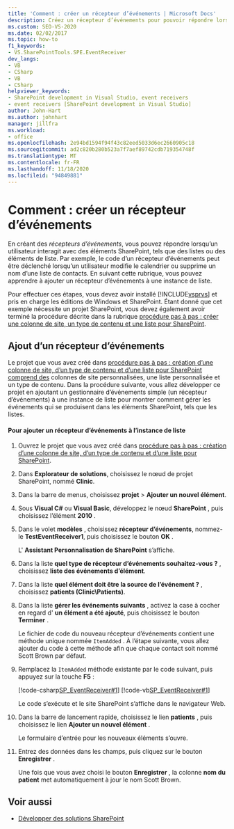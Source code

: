 ```yaml
---
title: 'Comment : créer un récepteur d’événements | Microsoft Docs'
description: Créez un récepteur d’événements pour pouvoir répondre lorsqu’un utilisateur interagit avec des éléments SharePoint, tels que des listes ou des éléments de liste.
ms.custom: SEO-VS-2020
ms.date: 02/02/2017
ms.topic: how-to
f1_keywords:
- VS.SharePointTools.SPE.EventReceiver
dev_langs:
- VB
- CSharp
- VB
- CSharp
helpviewer_keywords:
- SharePoint development in Visual Studio, event receivers
- event receivers [SharePoint development in Visual Studio]
author: John-Hart
ms.author: johnhart
manager: jillfra
ms.workload:
- office
ms.openlocfilehash: 2e94bd1594f94f43c82eed5033d6ec2660905c18
ms.sourcegitcommit: ad2c820b280b523a7f7aef89742cdb719354748f
ms.translationtype: MT
ms.contentlocale: fr-FR
ms.lasthandoff: 11/18/2020
ms.locfileid: "94849881"
---
```

# <a name="how-to-create-an-event-receiver"></a>Comment : créer un récepteur d’événements
  En créant des *récepteurs d’événements*, vous pouvez répondre lorsqu’un utilisateur interagit avec des éléments SharePoint, tels que des listes ou des éléments de liste. Par exemple, le code d’un récepteur d’événements peut être déclenché lorsqu’un utilisateur modifie le calendrier ou supprime un nom d’une liste de contacts. En suivant cette rubrique, vous pouvez apprendre à ajouter un récepteur d’événements à une instance de liste.

 Pour effectuer ces étapes, vous devez avoir installé [!INCLUDE[vsprvs](../sharepoint/includes/vsprvs-md.md)] et pris en charge les éditions de Windows et SharePoint. Étant donné que cet exemple nécessite un projet SharePoint, vous devez également avoir terminé la procédure décrite dans la rubrique [procédure pas à pas : créer une colonne de site, un type de contenu et une liste pour SharePoint](../sharepoint/walkthrough-create-a-site-column-content-type-and-list-for-sharepoint.md).

## <a name="adding-an-event-receiver"></a>Ajout d’un récepteur d’événements
 Le projet que vous avez créé dans [procédure pas à pas : création d’une colonne de site, d’un type de contenu et d’une liste pour SharePoint comprend des](../sharepoint/walkthrough-create-a-site-column-content-type-and-list-for-sharepoint.md) colonnes de site personnalisées, une liste personnalisée et un type de contenu. Dans la procédure suivante, vous allez développer ce projet en ajoutant un gestionnaire d’événements simple (un récepteur d’événements) à une instance de liste pour montrer comment gérer les événements qui se produisent dans les éléments SharePoint, tels que les listes.

#### <a name="to-add-an-event-receiver-to-the-list-instance"></a>Pour ajouter un récepteur d’événements à l’instance de liste

1. Ouvrez le projet que vous avez créé dans [procédure pas à pas : création d’une colonne de site, d’un type de contenu et d’une liste pour SharePoint](../sharepoint/walkthrough-create-a-site-column-content-type-and-list-for-sharepoint.md).

2. Dans **Explorateur de solutions**, choisissez le nœud de projet SharePoint, nommé **Clinic**.

3. Dans la barre de menus, choisissez **projet**  >  **Ajouter un nouvel élément**.

4. Sous **Visual C#** ou **Visual Basic**, développez le nœud **SharePoint** , puis choisissez l’élément **2010** .

5. Dans le volet **modèles** , choisissez **récepteur d’événements**, nommez-le **TestEventReceiver1**, puis choisissez le bouton **OK** .

     L' **Assistant Personnalisation de SharePoint** s’affiche.

6. Dans la liste **quel type de récepteur d’événements souhaitez-vous ?** , choisissez **liste des événements d’élément**.

7. Dans la liste **quel élément doit être la source de l’événement ?** , choisissez **patients (Clinic\Patients)**.

8. Dans la liste **gérer les événements suivants** , activez la case à cocher en regard d' **un élément a été ajouté**, puis choisissez le bouton **Terminer** .

     Le fichier de code du nouveau récepteur d’événements contient une méthode unique nommée `ItemAdded` . À l’étape suivante, vous allez ajouter du code à cette méthode afin que chaque contact soit nommé Scott Brown par défaut.

9. Remplacez la `ItemAdded` méthode existante par le code suivant, puis appuyez sur la touche **F5** :

     [!code-csharp[SP_EventReceiver#1](../sharepoint/codesnippet/CSharp/CustomField1/TestEventReceiver1/TestEventReceiver1.cs#1)]
     [!code-vb[SP_EventReceiver#1](../sharepoint/codesnippet/VisualBasic/CustomField1_VB/EventReceiver1/EventReceiver1.vb#1)]

     Le code s’exécute et le site SharePoint s’affiche dans le navigateur Web.

10. Dans la barre de lancement rapide, choisissez le lien **patients** , puis choisissez le lien **Ajouter un nouvel élément** .

     Le formulaire d’entrée pour les nouveaux éléments s’ouvre.

11. Entrez des données dans les champs, puis cliquez sur le bouton **Enregistrer** .

     Une fois que vous avez choisi le bouton **Enregistrer** , la colonne **nom du patient** met automatiquement à jour le nom Scott Brown.

## <a name="see-also"></a>Voir aussi

- [Développer des solutions SharePoint](../sharepoint/developing-sharepoint-solutions.md)